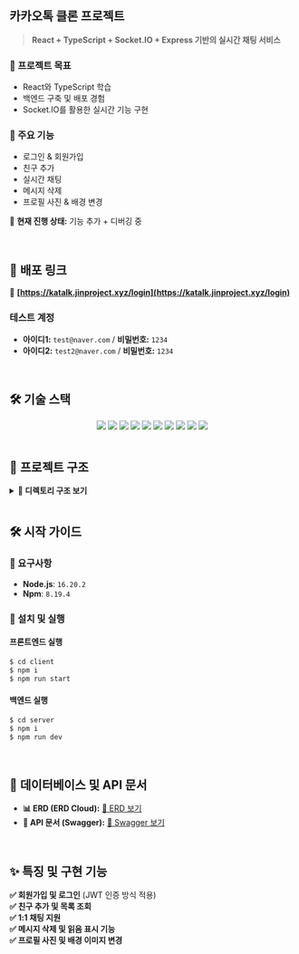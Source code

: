 ## 카카오톡 클론 프로젝트

> **React + TypeScript + Socket.IO + Express 기반의 실시간 채팅 서비스**

### 🎯 프로젝트 목표
* React와 TypeScript 학습  
* 백엔드 구축 및 배포 경험  
* Socket.IO를 활용한 실시간 기능 구현  

### 📌 주요 기능
* 로그인 & 회원가입  
* 친구 추가  
* 실시간 채팅  
* 메시지 삭제  
* 프로필 사진 & 배경 변경  

🚀 **현재 진행 상태:** 기능 추가 + 디버깅 중  

<br>

## 🚀 배포 링크
🔗 **[https://katalk.jinproject.xyz/login](https://katalk.jinproject.xyz/login)**  

### 테스트 계정
- **아이디1:** `test​@naver.com` / **비밀번호:** `1234`  
- **아이디2:** `test2​@naver.com` / **비밀번호:** `1234`  

<br>

## 🛠 기술 스택  
<div align="center">
  <img src="https://img.shields.io/badge/react-61DAFB?style=for-the-badge&logo=react&logoColor=black">
  <img src="https://img.shields.io/badge/typescript-3178C6?style=for-the-badge&logo=typescript&logoColor=white">
  <img src="https://img.shields.io/badge/recoil-3578E5?style=for-the-badge&logo=recoil&logoColor=white">
  <img src="https://img.shields.io/badge/socket.io-010101?style=for-the-badge&logo=socket.io&logoColor=white">
  <img src="https://img.shields.io/badge/express-000000?style=for-the-badge&logo=express&logoColor=white">
  <img src="https://img.shields.io/badge/mysql-4479A1?style=for-the-badge&logo=mysql&logoColor=white">
  <img src="https://img.shields.io/badge/aws-ff9900?style=for-the-badge&logo=aws&logoColor=black">
  <img src="https://img.shields.io/badge/docker-1d63ed?style=for-the-badge&logo=docker&logoColor=white">
  <img src="https://img.shields.io/badge/nginx-009900?style=for-the-badge&logo=nginx&logoColor=white">
  <img src="https://img.shields.io/badge/swagger-85EA2D?style=for-the-badge&logo=swagger&logoColor=black">
</div>  

<br>

## 📖 프로젝트 구조
<details>
<summary><b>📁 디렉토리 구조 보기</b></summary>

  
```plaintext
📦 kakao-talk
 ┣ 📂 client
 ┃ ┣ 📂 public
 ┃ ┣ 📂 src
 ┃ ┃ ┣ 📂 api (API 요청)
 ┃ ┃ ┣ 📂 assets (이미지, 아이콘)
 ┃ ┃ ┣ 📂 components (UI 컴포넌트)
 ┃ ┃ ┣ 📂 recoil (상태 관리)
 ┃ ┃ ┣ 📂 routes (페이지 라우팅)
 ┃ ┃ ┣ 📂 sockets (소켓 통신)
 ┃ ┃ ┣ 📂 utils (유틸 함수)
 ┃ ┃ ┗ 📜 App.tsx (메인 앱)
 ┣ 📂 server
 ┃ ┣ 📂 config (설정 파일)
 ┃ ┣ 📂 controllers (비즈니스 로직)
 ┃ ┣ 📂 migrations (DB 마이그레이션)
 ┃ ┣ 📂 models (DB 모델)
 ┃ ┣ 📂 routes (API 엔드포인트)
 ┃ ┣ 📂 sockets (소켓 이벤트 핸들러)
 ┃ ┣ 📂 swagger (API 문서화)
 ┃ ┣ 📂 utils (공통 유틸 함수)
 ┃ ┗ 📜 server.js (서버 실행 파일)
 ┗ 📜 README.md
 ```
</details>

<br>

## 🛠 시작 가이드  

### 📌 요구사항  
- **Node.js**: `16.20.2`  
- **Npm**: `8.19.4`  

### 🚀 설치 및 실행  

####  **프론트엔드 실행**  
```bash
$ cd client
$ npm i
$ npm run start
```

####  **백엔드 실행**  
```bash
$ cd server
$ npm i
$ npm run dev
```

<br>

## 📌 데이터베이스 및 API 문서  
- **📊 ERD (ERD Cloud):** [🔗 ERD 보기](https://www.erdcloud.com/d/rFyZbfuc4uZFQDGys)  
- **📑 API 문서 (Swagger):** [🔗 Swagger 보기](https://katalk.jinproject.xyz/api/docs/)  

<br>

## ✨ 특징 및 구현 기능

**✅ 회원가입 및 로그인** (JWT 인증 방식 적용) <br>
**✅ 친구 추가 및 목록 조회** <br>
**✅ 1:1 채팅 지원** <br>
**✅ 메시지 삭제 및 읽음 표시 기능** <br>
**✅ 프로필 사진 및 배경 이미지 변경** <br>